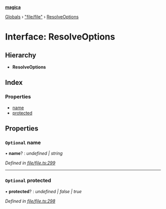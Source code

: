 **[magica](../README.md)**

[Globals](../README.md) › ["file/file"](../modules/_file_file_.md) › [ResolveOptions](_file_file_.resolveoptions.md)

# Interface: ResolveOptions

## Hierarchy

* **ResolveOptions**

## Index

### Properties

* [name](_file_file_.resolveoptions.md#optional-name)
* [protected](_file_file_.resolveoptions.md#optional-protected)

## Properties

### `Optional` name

• **name**? : *undefined | string*

*Defined in [file/file.ts:299](https://github.com/cancerberoSgx/magica/blob/64330f2/src/file/file.ts#L299)*

___

### `Optional` protected

• **protected**? : *undefined | false | true*

*Defined in [file/file.ts:298](https://github.com/cancerberoSgx/magica/blob/64330f2/src/file/file.ts#L298)*